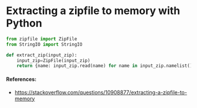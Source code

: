 

# Extracting a zipfile to memory with Python
```python
from zipfile import ZipFile
from StringIO import StringIO

def extract_zip(input_zip):
    input_zip=ZipFile(input_zip)
    return {name: input_zip.read(name) for name in input_zip.namelist()}
```
#### References:
- https://stackoverflow.com/questions/10908877/extracting-a-zipfile-to-memory

